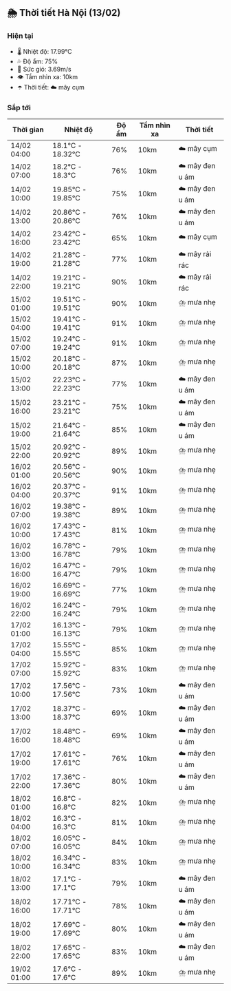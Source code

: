## 🌦️ Thời tiết Hà Nội (13/02)

### Hiện tại

- 🌡️ Nhiệt độ: 17.99℃
- 💦 Độ ẩm: 75%
- 💨 Sức gió: 3.69m/s
- 👁️ Tầm nhìn xa: 10km
- ☂️ Thời tiết: ☁️ mây cụm

### Sắp tới

| Thời gian | Nhiệt độ | Độ ẩm | Tầm nhìn xa | Thời tiết |
| --- | --- | --- | --- | --- |
| 14/02 04:00 | 18.1℃ - 18.32℃ | 76% | 10km | ☁️ mây cụm |
| 14/02 07:00 | 18.2℃ - 18.3℃ | 76% | 10km | ☁️ mây đen u ám |
| 14/02 10:00 | 19.85℃ - 19.85℃ | 75% | 10km | ☁️ mây đen u ám |
| 14/02 13:00 | 20.86℃ - 20.86℃ | 76% | 10km | ☁️ mây đen u ám |
| 14/02 16:00 | 23.42℃ - 23.42℃ | 65% | 10km | ☁️ mây cụm |
| 14/02 19:00 | 21.28℃ - 21.28℃ | 77% | 10km | ☁️ mây rải rác |
| 14/02 22:00 | 19.21℃ - 19.21℃ | 90% | 10km | ☁️ mây rải rác |
| 15/02 01:00 | 19.51℃ - 19.51℃ | 90% | 10km | ⛈️ mưa nhẹ |
| 15/02 04:00 | 19.41℃ - 19.41℃ | 91% | 10km | ⛈️ mưa nhẹ |
| 15/02 07:00 | 19.24℃ - 19.24℃ | 91% | 10km | ⛈️ mưa nhẹ |
| 15/02 10:00 | 20.18℃ - 20.18℃ | 87% | 10km | ⛈️ mưa nhẹ |
| 15/02 13:00 | 22.23℃ - 22.23℃ | 77% | 10km | ☁️ mây đen u ám |
| 15/02 16:00 | 23.21℃ - 23.21℃ | 75% | 10km | ☁️ mây đen u ám |
| 15/02 19:00 | 21.64℃ - 21.64℃ | 85% | 10km | ☁️ mây đen u ám |
| 15/02 22:00 | 20.92℃ - 20.92℃ | 89% | 10km | ⛈️ mưa nhẹ |
| 16/02 01:00 | 20.56℃ - 20.56℃ | 90% | 10km | ⛈️ mưa nhẹ |
| 16/02 04:00 | 20.37℃ - 20.37℃ | 91% | 10km | ⛈️ mưa nhẹ |
| 16/02 07:00 | 19.38℃ - 19.38℃ | 89% | 10km | ⛈️ mưa nhẹ |
| 16/02 10:00 | 17.43℃ - 17.43℃ | 81% | 10km | ⛈️ mưa nhẹ |
| 16/02 13:00 | 16.78℃ - 16.78℃ | 79% | 10km | ⛈️ mưa nhẹ |
| 16/02 16:00 | 16.47℃ - 16.47℃ | 79% | 10km | ⛈️ mưa nhẹ |
| 16/02 19:00 | 16.69℃ - 16.69℃ | 77% | 10km | ⛈️ mưa nhẹ |
| 16/02 22:00 | 16.24℃ - 16.24℃ | 79% | 10km | ⛈️ mưa nhẹ |
| 17/02 01:00 | 16.13℃ - 16.13℃ | 79% | 10km | ⛈️ mưa nhẹ |
| 17/02 04:00 | 15.55℃ - 15.55℃ | 85% | 10km | ⛈️ mưa nhẹ |
| 17/02 07:00 | 15.92℃ - 15.92℃ | 83% | 10km | ⛈️ mưa nhẹ |
| 17/02 10:00 | 17.56℃ - 17.56℃ | 73% | 10km | ☁️ mây đen u ám |
| 17/02 13:00 | 18.37℃ - 18.37℃ | 69% | 10km | ☁️ mây đen u ám |
| 17/02 16:00 | 18.48℃ - 18.48℃ | 69% | 10km | ☁️ mây đen u ám |
| 17/02 19:00 | 17.61℃ - 17.61℃ | 76% | 10km | ☁️ mây đen u ám |
| 17/02 22:00 | 17.36℃ - 17.36℃ | 80% | 10km | ☁️ mây đen u ám |
| 18/02 01:00 | 16.8℃ - 16.8℃ | 82% | 10km | ⛈️ mưa nhẹ |
| 18/02 04:00 | 16.3℃ - 16.3℃ | 81% | 10km | ⛈️ mưa nhẹ |
| 18/02 07:00 | 16.05℃ - 16.05℃ | 84% | 10km | ⛈️ mưa nhẹ |
| 18/02 10:00 | 16.34℃ - 16.34℃ | 83% | 10km | ⛈️ mưa nhẹ |
| 18/02 13:00 | 17.1℃ - 17.1℃ | 79% | 10km | ☁️ mây đen u ám |
| 18/02 16:00 | 17.71℃ - 17.71℃ | 78% | 10km | ☁️ mây đen u ám |
| 18/02 19:00 | 17.69℃ - 17.69℃ | 80% | 10km | ☁️ mây đen u ám |
| 18/02 22:00 | 17.65℃ - 17.65℃ | 83% | 10km | ☁️ mây đen u ám |
| 19/02 01:00 | 17.6℃ - 17.6℃ | 89% | 10km | ⛈️ mưa nhẹ |
